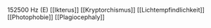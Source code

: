 152500 Hz (E)
[[Ikterus]]
[[Kryptorchismus]]
[[Lichtempfindlichkeit]]
[[Photophobie]]
[[Plagiocephaly]]